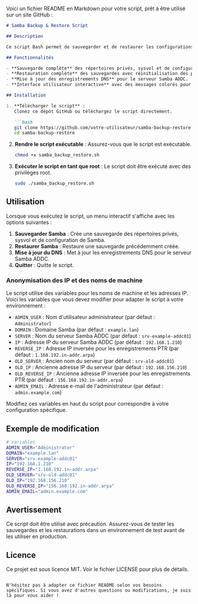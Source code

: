 Voici un fichier README en Markdown pour votre script, prêt à être utilisé sur un site GitHub :

```markdown
# Samba Backup & Restore Script

## Description

Ce script Bash permet de sauvegarder et de restaurer les configurations et les données d'un serveur Samba Active Directory Domain Controller (ADDC). Il inclut également des fonctions pour mettre à jour les enregistrements DNS du serveur.

## Fonctionnalités

- **Sauvegarde complète** des répertoires privés, sysvol et de configuration de Samba.
- **Restauration complète** des sauvegardes avec réinitialisation des permissions ACL.
- **Mise à jour des enregistrements DNS** pour le serveur Samba ADDC.
- **Interface utilisateur interactive** avec des messages colorés pour une meilleure lisibilité.

## Installation

1. **Télécharger le script** :
   Clonez ce dépôt GitHub ou téléchargez le script directement.

   ```bash
   git clone https://github.com/votre-utilisateur/samba-backup-restore.git
   cd samba-backup-restore
   ```

2. **Rendre le script exécutable** :
   Assurez-vous que le script est exécutable.

   ```bash
   chmod +x samba_backup_restore.sh
   ```

3. **Exécuter le script en tant que root** :
   Le script doit être exécuté avec des privilèges root.

   ```bash
   sudo ./samba_backup_restore.sh
   ```

## Utilisation

Lorsque vous exécutez le script, un menu interactif s'affiche avec les options suivantes :

1. **Sauvegarder Samba** : Crée une sauvegarde des répertoires privés, sysvol et de configuration de Samba.
2. **Restaurer Samba** : Restaure une sauvegarde précédemment créée.
3. **Mise à jour du DNS** : Met à jour les enregistrements DNS pour le serveur Samba ADDC.
4. **Quitter** : Quitte le script.

### Anonymisation des IP et des noms de machine

Le script utilise des variables pour les noms de machine et les adresses IP. Voici les variables que vous devez modifier pour adapter le script à votre environnement :

- `ADMIN_USER` : Nom d'utilisateur administrateur (par défaut : `Administrator`)
- `DOMAIN` : Domaine Samba (par défaut : `example.lan`)
- `SERVER` : Nom du serveur Samba ADDC (par défaut : `srv-example-addc01`)
- `IP` : Adresse IP du serveur Samba ADDC (par défaut : `192.168.1.210`)
- `REVERSE_IP` : Adresse IP inversée pour les enregistrements PTR (par défaut : `1.168.192.in-addr.arpa`)
- `OLD_SERVER` : Ancien nom du serveur (par défaut : `srv-old-addc01`)
- `OLD_IP` : Ancienne adresse IP du serveur (par défaut : `192.168.156.210`)
- `OLD_REVERSE_IP` : Ancienne adresse IP inversée pour les enregistrements PTR (par défaut : `156.168.192.in-addr.arpa`)
- `ADMIN_EMAIL` : Adresse e-mail de l'administrateur (par défaut : `admin.example.com`)

Modifiez ces variables en haut du script pour correspondre à votre configuration spécifique.

## Exemple de modification

```bash
# Variables
ADMIN_USER="Administrator"
DOMAIN="example.lan"
SERVER="srv-example-addc01"
IP="192.168.1.210"
REVERSE_IP="1.168.192.in-addr.arpa"
OLD_SERVER="srv-old-addc01"
OLD_IP="192.168.156.210"
OLD_REVERSE_IP="156.168.192.in-addr.arpa"
ADMIN_EMAIL="admin.example.com"
```

## Avertissement

Ce script doit être utilisé avec précaution. Assurez-vous de tester les sauvegardes et les restaurations dans un environnement de test avant de les utiliser en production.

## Licence

Ce projet est sous licence MIT. Voir le fichier LICENSE pour plus de détails.
```

N'hésitez pas à adapter ce fichier README selon vos besoins spécifiques. Si vous avez d'autres questions ou modifications, je suis là pour vous aider !

